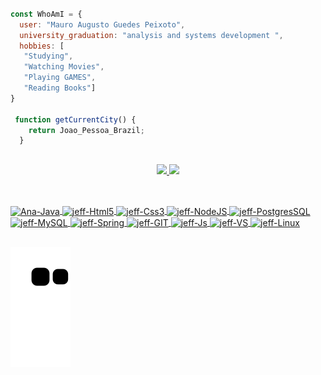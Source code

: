 ```javascript
 
const WhoAmI = {
  user: "Mauro Augusto Guedes Peixoto",
  university_graduation: "analysis and systems development ",
  hobbies: [
   "Studying",
   "Watching Movies",
   "Playing GAMES",
   "Reading Books"]
}
	
 function getCurrentCity() {
	return Joao_Pessoa_Brazil;
  }
   ```


##
	
<div align="center">
  <a href="https://github.com/mauropeixotodev">
  <img height="150em" src="https://github-readme-stats.vercel.app/api?username=mauropeixotodev&show_icons=true&theme=dark&include_all_commits=true&count_private=true"/>
  <img height="150em" src="https://github-readme-stats.vercel.app/api/top-langs/?username=mauropeixotodev&layout=compact&langs_count=7&theme=dark"/>
</div>
  
  
  ##
  
  <div style="display: inline_block"><br>
   <img align="center" alt="Ana-Java" height="30" width="40" src="https://cdn.jsdelivr.net/gh/devicons/devicon/icons/java/java-original.svg" />
      <img align="center" alt="jeff-Html5" height="30" width="40" src="https://cdn.jsdelivr.net/gh/devicons/devicon/icons/html5/html5-original.svg"  />
      <img align="center" alt="jeff-Css3" height="30" width="40" src="https://cdn.jsdelivr.net/gh/devicons/devicon/icons/css3/css3-original.svg" />
      <img align="center" alt="jeff-NodeJS" height="30" width="40" src="https://cdn.jsdelivr.net/gh/devicons/devicon/icons/nodejs/nodejs-original.svg" />
      <img align="center" alt="jeff-PostgresSQL" height="30" width="40" src="https://cdn.jsdelivr.net/gh/devicons/devicon/icons/postgresql/postgresql-original.svg" />
      <img align="center" alt="jeff-MySQL" height="30" width="40" src="https://cdn.jsdelivr.net/gh/devicons/devicon/icons/mysql/mysql-original.svg" />
      <img align="center" alt="jeff-Spring" height="30" width="40" src="https://cdn.jsdelivr.net/gh/devicons/devicon/icons/spring/spring-original.svg" />
      <img align="center" alt="jeff-GIT" height="30" width="40" src="https://cdn.jsdelivr.net/gh/devicons/devicon/icons/git/git-original.svg" />
      <img align="center" alt="jeff-Js" height="30" width="40" src="https://cdn.jsdelivr.net/gh/devicons/devicon/icons/javascript/javascript-original.svg"  />
      <img align="center" alt="jeff-VS" height="30" width="40" src="https://cdn.jsdelivr.net/gh/devicons/devicon/icons/vscode/vscode-original.svg" />
	      <img align="center" alt="jeff-Linux" height="30" width="40" src="https://cdn.jsdelivr.net/gh/devicons/devicon/icons/linux/linux-original.svg" />

</div>

##
<div> 

  ![Snake animation](https://github.com/rafaballerini/rafaballerini/blob/output/github-contribution-grid-snake.svg)
 
</div>
  
  
  
  
  
  
